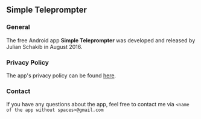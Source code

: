 ## Simple Teleprompter

### General

The free Android app **Simple Teleprompter** was developed and released by Julian Schakib in August 2016.

### Privacy Policy

The app's privacy policy can be found [here](/privacy_policy.md).

### Contact

If you have any questions about the app, feel free to contact me via `<name of the app without spaces>@gmail.com`